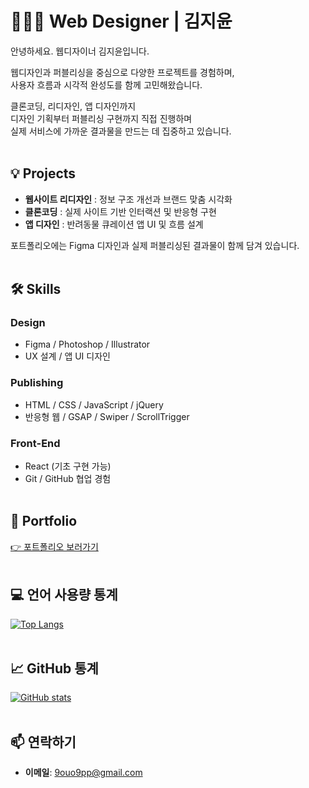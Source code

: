 
# 👩🏻‍💻 Web Designer | 김지윤

안녕하세요. 웹디자이너 김지윤입니다.

웹디자인과 퍼블리싱을 중심으로 다양한 프로젝트를 경험하며,  
사용자 흐름과 시각적 완성도를 함께 고민해왔습니다.

클론코딩, 리디자인, 앱 디자인까지  
디자인 기획부터 퍼블리싱 구현까지 직접 진행하며  
실제 서비스에 가까운 결과물을 만드는 데 집중하고 있습니다.
<br/><br/>

## 💡 Projects

- **웹사이트 리디자인** : 정보 구조 개선과 브랜드 맞춤 시각화
- **클론코딩** : 실제 사이트 기반 인터랙션 및 반응형 구현
- **앱 디자인** : 반려동물 큐레이션 앱 UI 및 흐름 설계

포트폴리오에는 Figma 디자인과 실제 퍼블리싱된 결과물이 함께 담겨 있습니다.
<br/><br/>

## 🛠️ Skills

### Design
- Figma / Photoshop / Illustrator  
- UX 설계 / 앱 UI 디자인  

### Publishing
- HTML / CSS / JavaScript / jQuery  
- 반응형 웹 / GSAP / Swiper / ScrollTrigger  

### Front-End
- React (기초 구현 가능)  
- Git / GitHub 협업 경험
<br/><br/>

## 📎 Portfolio

[👉 포트폴리오 보러가기](https://portfolio-kimjiyoon.vercel.app/) 
<br/><br/>

## 💻 언어 사용량 통계

[![Top Langs](https://github-readme-stats.vercel.app/api/top-langs/?username=9ouo9pp&layout=compact)](https://github.com/anuraghazra/github-readme-stats)
<br/><br/>
## 📈 GitHub 통계

[![GitHub stats](https://github-readme-stats.vercel.app/api?username=9ouo9pp&show_icons=true&theme=radical)](https://github.com/anuraghazra/github-readme-stats)
<br/><br/>
## 📫 연락하기
- **이메일**: 9ouo9pp@gmail.com
<br/><br/>

